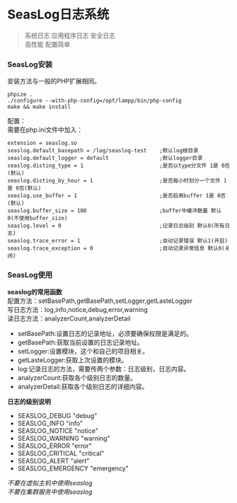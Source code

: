 # SeasLog日志系统
> 系统日志 应用程序日志 安全日志  
> 高性能 配置简单 

### SeasLog安装
安装方法与一般的PHP扩展相同。  
```
phpize .
./configure --with-php-config=/opt/lampp/bin/php-config
make && make install
```
配置：  
需要在php.ini文件中加入：
```
extension = seaslog.so
seaslog.default_basepath = /log/seaslog-test    ;默认log根目录
seaslog.default_logger = default                ;默认logger目录
seaslog.disting_type = 1                        ;是否以type分文件 1是 0否(默认)
seaslog.disting_by_hour = 1                     ;是否每小时划分一个文件 1是 0否(默认)
seaslog.use_buffer = 1                          ;是否启用buffer 1是 0否(默认)
seaslog.buffer_size = 100                       ;buffer中缓冲数量 默认0(不使用buffer_size)
seaslog.level = 0                               ;记录日志级别 默认0(所有日志)
seaslog.trace_error = 1                         ;自动记录错误 默认1(开启)
seaslog.trace_exception = 0                     ;自动记录异常信息 默认0(关闭)
```
### SeasLog使用
**seaslog的常用函数**  
配置方法：setBasePath,getBasePath,setLogger,getLasteLogger    
写日志方法：log,info,notice,debug,error,warning    
读日志方法：analyzerCount,analyzerDetail      
*  setBasePath:设置日志的记录地址，必须要确保权限是满足的。
*  getBasePath:获取当前设置的日志记录地址。
*  setLogger:设置模块，这个和自己的项目相关。
*  getLasteLogger:获取上次设置的模块。
*  log:记录日志的方法，需要传两个参数：日志级别，日志内容。
*  analyzerCount:获取各个级别日志的数量。
*  analyzerDetail:获取各个级别日志的详细内容。

**日志的级别说明**  

* SEASLOG_DEBUG "debug"
* SEASLOG_INFO "info"
* SEASLOG_NOTICE "notice"
* SEASLOG_WARNING "warning"
* SEASLOG_ERROR "error"
* SEASLOG_CRITICAL "critical"
* SEASLOG_ALERT "alert"
* SEASLOG_EMERGENCY "emergency"

*不要在虚拟主机中使用seaslog*    
*不要在集群服务中使用seaslog*
